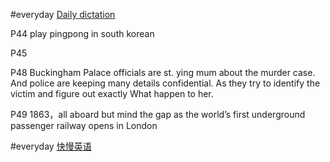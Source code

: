 #everyday [Daily dictation](https://www.bilibili.com/video/BV1U7411a7xG?p=45&vd_source=a64af32d8dabf7e236df4f3ce602a593) 

P44 
play pingpong in south korean

P45 

P48 
Buckingham Palace officials are st. ying mum about the murder case. And police are keeping many details confidential. As they try to identify the victim and 
figure out exactly What happen to her.

P49 
1863，all aboard but mind the gap as the world’s first underground passenger railway opens in London


#everyday [快慢英语]( https://b23.tv/vm4WtMu)
